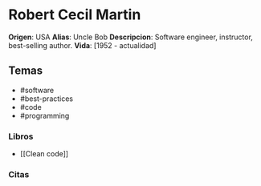# Robert Cecil Martin

**Origen**: USA
**Alias**: Uncle Bob
**Descripcion**: Software engineer, instructor, best-selling author.
**Vida**: [1952 - actualidad]


## Temas
- #software
- #best-practices
- #code
- #programming

### Libros
- [[Clean code]]


### Citas
